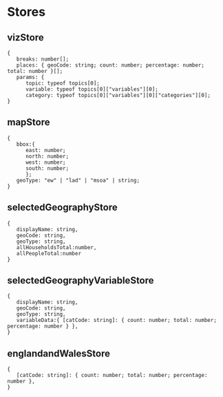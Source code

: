 # Stores

## vizStore

    {
       breaks: number[];
       places: { geoCode: string; count: number; percentage: number; total: number }[];
       params: {
          topic: typeof topics[0];
          variable: typeof topics[0]["variables"][0];
          category: typeof topics[0]["variables"][0]["categories"][0];
    }

## mapStore

    {
       bbox:{
          east: number;
          north: number;
          west: number;
          south: number;
          };
       geoType: "ew" | "lad" | "msoa" | string;
    }

## selectedGeographyStore

    {
       displayName: string,
       geoCode: string,
       geoType: string,
       allHouseholdsTotal:number,
       allPeopleTotal:number
    }

## selectedGeographyVariableStore

    {
       displayName: string,
       geoCode: string,
       geoType: string,
       variableData:{ [catCode: string]: { count: number; total: number; percentage: number } },
    }

## englandandWalesStore

    {
       [catCode: string]: { count: number; total: number; percentage: number },
    }
